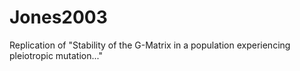 # Jones2003
Replication of "Stability of the G-Matrix in a population experiencing pleiotropic mutation..."
